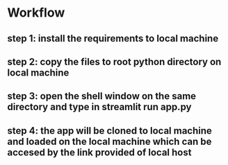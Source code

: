 # Workflow
## step 1: install the requirements to local machine
## step 2: copy the files to root python directory on local machine
## step 3: open the shell window on the same directory and type in streamlit run app.py
## step 4: the app will be cloned to local machine and loaded on the local machine which can be accesed by the link provided of local host
